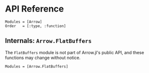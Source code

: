 <!---
  Licensed to the Apache Software Foundation (ASF) under one
  or more contributor license agreements.  See the NOTICE file
  distributed with this work for additional information
  regarding copyright ownership.  The ASF licenses this file
  to you under the Apache License, Version 2.0 (the
  "License"); you may not use this file except in compliance
  with the License.  You may obtain a copy of the License at

    http://www.apache.org/licenses/LICENSE-2.0

  Unless required by applicable law or agreed to in writing,
  software distributed under the License is distributed on an
  "AS IS" BASIS, WITHOUT WARRANTIES OR CONDITIONS OF ANY
  KIND, either express or implied.  See the License for the
  specific language governing permissions and limitations
  under the License.
-->

# API Reference

```@autodocs
Modules = [Arrow]
Order   = [:type, :function]
```

## Internals: `Arrow.FlatBuffers`

The `FlatBuffers` module is not part of Arrow.jl's public API, and these functions may change without notice.

```@autodocs
Modules = [Arrow.FlatBuffers]
```
